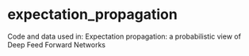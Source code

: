 # expectation_propagation
Code and data used in: Expectation propagation: a probabilistic view of Deep Feed Forward Networks
